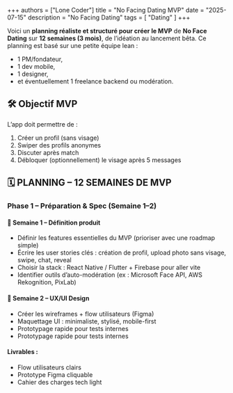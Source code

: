 +++
authors = ["Lone Coder"]
title = "No Facing Dating MVP"
date = "2025-07-15"
description = "No Facing Dating"
tags = [
    "Dating"
]
+++

Voici un **planning réaliste et structuré pour créer le MVP** de **No Face Dating** sur **12 semaines (3 mois)**, de l’idéation au lancement bêta. Ce planning est basé sur une petite équipe lean : 
* 1 PM/fondateur, 
* 1 dev mobile, 
* 1 designer, 
* et éventuellement 1 freelance backend ou modération.

## 🛠️ Objectif MVP

L’app doit permettre de :
1. Créer un profil (sans visage)
2. Swiper des profils anonymes
3. Discuter après match
4. Débloquer (optionnellement) le visage après 5 messages

## 🗓️ PLANNING – 12 SEMAINES DE MVP

### Phase 1 – Préparation & Spec (Semaine 1–2)

#### 📌 Semaine 1 – Définition produit

* Définir les features essentielles du MVP (prioriser avec une roadmap simple)
* Écrire les user stories clés : création de profil, upload photo sans visage, swipe, chat, reveal
* Choisir la stack : React Native / Flutter + Firebase pour aller vite
* Identifier outils d’auto-modération (ex : Microsoft Face API, AWS Rekognition, PixLab)

#### 📌 Semaine 2 – UX/UI Design

* Créer les wireframes + flow utilisateurs (Figma)
* Maquettage UI : minimaliste, stylisé, mobile-first
* Prototypage rapide pour tests internes
* Prototypage rapide pour tests internes

#### Livrables :
* Flow utilisateurs clairs
* Prototype Figma cliquable
* Cahier des charges tech light